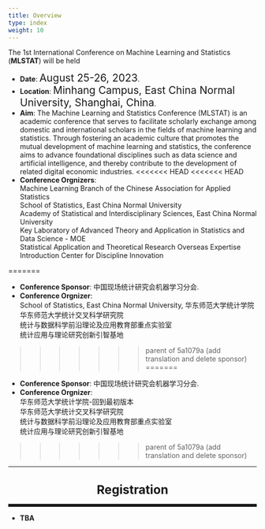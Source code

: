 ```yaml
---
title: Overview
type: index
weight: 10
---
```



The 1st International Conference on Machine Learning and Statistics (**MLSTAT**) will be held
- **Date**: <span style="font-size:150%">August 25-26, 2023</span>. 
- **Location**: <span style="font-size:150%">Minhang Campus, East China Normal University, Shanghai, China</span>.
- **Aim**: The Machine Learning and Statistics Conference (MLSTAT) is an academic conference that serves to facilitate scholarly exchange among domestic and international scholars in the fields of machine learning and statistics. Through fostering an academic culture that promotes the mutual development of machine learning and statistics, the conference aims to advance foundational disciplines such as data science and artificial intelligence, and thereby contribute to the development of related digital economic industries.
<<<<<<< HEAD
<<<<<<< HEAD
- **Conference Orgnizers**:\
  Machine Learning Branch of the Chinese Association for Applied Statistics\
  School of Statistics, East China Normal University\
  Academy of Statistical and Interdisciplinary Sciences, East China Normal University\
  Key Laboratory of Advanced Theory and Application in Statistics and Data Science - MOE\
  Statistical Application and Theoretical Research Overseas Expertise Introduction Center for Discipline Innovation

=======
- **Conference Sponsor**: 中国现场统计研究会机器学习分会.
- **Conference Orgnizer**:\
  School of Statistics, East China Normal University, 华东师范大学统计学院\
  华东师范大学统计交叉科学研究院\
  统计与数据科学前沿理论及应用教育部重点实验室\
  统计应用与理论研究创新引智基地
>>>>>>> parent of 5a1079a (add translation and delete sponsor)
=======
- **Conference Sponsor**: 中国现场统计研究会机器学习分会.
- **Conference Orgnizer**:\
  华东师范大学统计学院-回到最初版本\
  华东师范大学统计交叉科学研究院\
  统计与数据科学前沿理论及应用教育部重点实验室\
  统计应用与理论研究创新引智基地
>>>>>>> parent of 5a1079a (add translation and delete sponsor)
________________________________________

<!--
- If you've previously attended a Crested Butte event and need a break on the
  fee, <a href="/contact">make a request</a>. Don't let the fee be the reason
  you can't attend.
-->
<br/>
<div style="text-align:center;font-size:175%;font-weight:bold">
Registration
</div>

<hr style="border: 0; border-top: 5px solid;">

- **TBA**